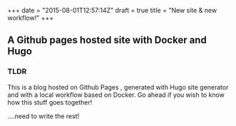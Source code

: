 +++
date = "2015-08-01T12:57:14Z"
draft = true
title = "New site & new workflow!"
+++

## A Github pages hosted site with Docker and Hugo ##


### TLDR ###

This is a blog hosted on Github Pages , generated with Hugo site generator
and with a local workflow based on Docker.
Go ahead if you wish to know how this stuff goes together!

<!--more-->
 ....need to write the rest!
